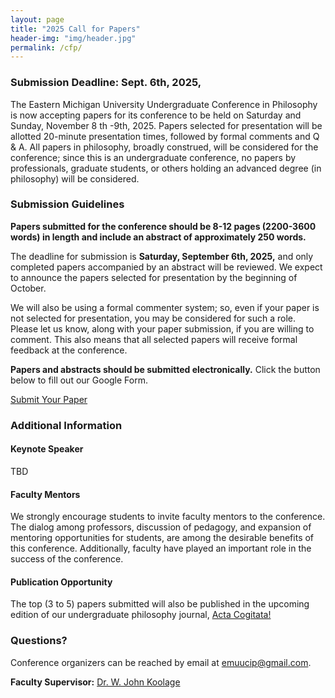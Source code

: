 ```yaml
---
layout: page
title: "2025 Call for Papers"
header-img: "img/header.jpg"
permalink: /cfp/
---
```


<div class="container">
  <div class="col-md-8 col-md-offset-2 cfp-page">
    <h3 class="home-h3">Submission Deadline: Sept. 6th, 2025,</h3>
    <p class="text-justify">The Eastern Michigan University Undergraduate Conference in Philosophy is now accepting papers for its conference to be held on Saturday and Sunday, November 8 th -9th, 2025. Papers selected for presentation will be allotted 20-minute presentation times, followed by formal comments and Q &amp; A. All papers in philosophy, broadly construed, will be considered for the conference; since this is an undergraduate conference, no papers by professionals, graduate students, or others holding an advanced degree (in philosophy) will be considered.</p>
    <h3>Submission Guidelines</h3>
    <p class="text-justify"><b>Papers submitted for the conference should be 8-12 pages (2200-3600 words) in length and include an abstract of approximately 250 words.</b></p>
    <p class="text-justify">The deadline for submission is <strong>Saturday, September 6th, 2025,</strong> and only completed papers accompanied by an abstract will be reviewed. We expect to announce the papers selected for presentation by the beginning of October.</p>
    <p class="text-justify">We will also be using a formal commenter system; so, even if your paper is not selected for presentation, you may be considered for such a role.  Please let us know, along with your paper submission, if you are willing to comment.  This also means that all selected papers will receive formal feedback at the conference.</p>
    <p class="text-justify"><b>Papers and abstracts should be submitted electronically.</b> Click the button below to fill out our Google Form.</p>
    <div class="text-center">
      <a class="btn btn-primary cfp" href="https://docs.google.com/forms/d/e/1FAIpQLSep_4FTA6UY2NY8dBLmABx0cgpgrCnkGJ-0RH4pzxE4YPHFUw/viewform" target="_blank" rel="noopener noreferrer" role="button">Submit Your Paper</a>
    </div>
    <h3>Additional Information</h3>
    <h4>Keynote Speaker</h4>
    <p class="text-justify">TBD</p>
    <h4>Faculty Mentors</h4>
    <p class="text-justify">We strongly encourage students to invite faculty mentors to the conference. The dialog among professors, discussion of pedagogy, and expansion of mentoring opportunities for students, are among the desirable benefits of this conference. Additionally, faculty have played an important role in the success of the conference.</p>
    <h4>Publication Opportunity</h4>
    <p class="text-justify">The top (3 to 5) papers submitted will also be published in the upcoming edition of our undergraduate philosophy journal, <a href="{{ site.baseurl }}/journal/">Acta Cogitata!</a></p>
    <h3>Questions?</h3>
    <p class="text-justify">Conference organizers can be reached by email at <a href="mailto:emuucip@gmail.com">emuucip@gmail.com</a>.</p>
    <p class="text-justify"><b>Faculty Supervisor:</b> <a href="https://www.emich.edu/history-philosophy/philosophy/faculty/w-john-koolage.php">Dr. W. John Koolage</a></p>
  </div>
</div>
